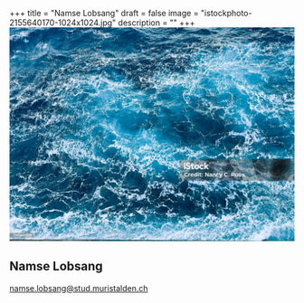 +++
title = "Namse Lobsang"
draft = false
image = "istockphoto-2155640170-1024x1024.jpg"
description = ""
+++
![](istockphoto-2155640170-1024x1024.jpg "Namse Lobsang")

## Namse Lobsang

namse.lobsang@stud.muristalden.ch